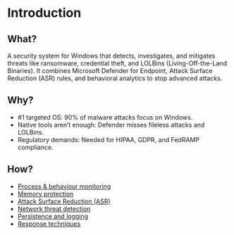 # Introduction

## What?

A security system for Windows that detects, investigates, and mitigates threats like ransomware, credential theft, 
and LOLBins (Living-Off-the-Land Binaries). It combines Microsoft Defender for Endpoint, Attack Surface Reduction 
(ASR) rules, and behavioral analytics to stop advanced attacks.

## Why?

* #1 targeted OS: 90% of malware attacks focus on Windows.
* Native tools aren’t enough: Defender misses fileless attacks and LOLBins.
* Regulatory demands: Needed for HIPAA, GDPR, and FedRAMP compliance.

## How?

* [Process & behaviour monitoring](process.md)
* [Memory protection](memory.md)
* [Attack Surface Reduction (ASR)](asr.md)
* [Network threat detection](network.md)
* [Persistence and logging](logging.md)
* [Response techniques](response.md)